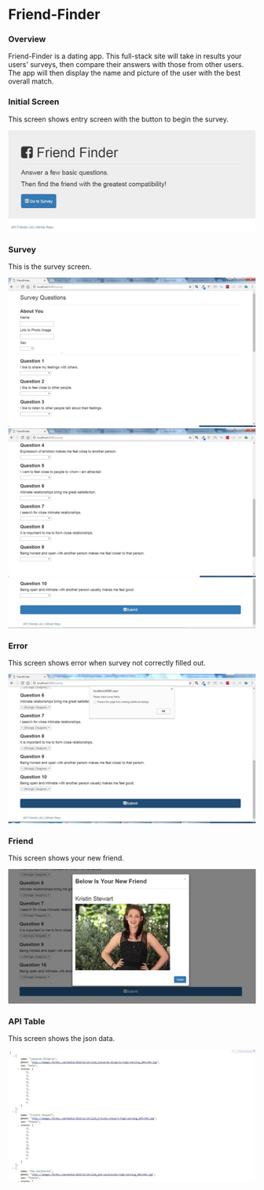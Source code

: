 # Friend-Finder

### Overview

 Friend-Finder is a dating app. This full-stack site will take in results your users' surveys, then compare their answers with those from other users. The app will then display the name and picture of the user with the best overall match. 

### Initial Screen

This screen shows entry screen with the button to begin the survey.

![Image of Start Up Screen](https://github.com/armthepit/Friend-Finder/blob/master/app/public/images/introscreen.JPG?raw=true)

### Survey 

This is the survey screen.

![Survery](https://github.com/armthepit/Friend-Finder/blob/master/app/public/images/survey1.jpg?raw=true)
![Survey](https://github.com/armthepit/Friend-Finder/blob/master/app/public/images/survey2.jpg?raw=true)
![Survey](https://github.com/armthepit/Friend-Finder/blob/master/app/public/images/survey3.jpg?raw=true)

### Error 

This screen shows error when survey not correctly filled out.

![Image of Error](https://github.com/armthepit/Friend-Finder/blob/master/app/public/images/error.jpg?raw=true)

### Friend

This screen shows your new friend.

![Friend](https://github.com/armthepit/Friend-Finder/blob/master/app/public/images/result.JPG?raw=true)

### API Table

This screen shows the json data.

![Friend](https://github.com/armthepit/Friend-Finder/blob/master/app/public/images/apitable.jpg?raw=true)
